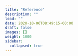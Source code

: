 ```yaml
---
title: "Reference"
description: ""
lead: ""
date: 2020-10-06T08:49:15+00:00
draft: false
images: []
weight: 1000
sidebar:
  collapsed: true
---
```

